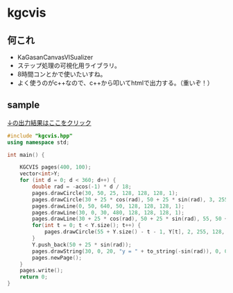 # kgcvis
## 何これ
- KaGasanCanvasVISualizer
- ステップ処理の可視化用ライブラリ。
- 8時間コンとかで使いたいすね。
- よく使うのがc++なので、c++から叩いてhtmlで出力する。（重いぞ！）
## sample
[↓の出力結果はここをクリック](https://kagasan.github.io/kgcvis/result.html)

```cpp
#include "kgcvis.hpp"
using namespace std;

int main() {

    KGCVIS pages(400, 100);
    vector<int>Y;
    for (int d = 0; d < 360; d++) {
        double rad = -acos(-1) * d / 18;
        pages.drawCircle(30, 50, 25, 128, 128, 128, 1);
        pages.drawCircle(30 + 25 * cos(rad), 50 + 25 * sin(rad), 3, 255, 0, 0, -1);
        pages.drawLine(0, 50, 640, 50, 128, 128, 128, 1);
        pages.drawLine(30, 0, 30, 480, 128, 128, 128, 1);
        pages.drawLine(30 + 25 * cos(rad), 50 + 25 * sin(rad), 55, 50 + 25 * sin(rad), 255, 128, 128, 1);
        for(int t = 0; t < Y.size(); t++) {
            pages.drawCircle(55 + Y.size() - t - 1, Y[t], 2, 255, 128, 128, -1);
        }
        Y.push_back(50 + 25 * sin(rad));
        pages.drawString(30, 0, 20, "y = " + to_string(-sin(rad)), 0, 0, 0);
        pages.newPage();
    }
    pages.write();
    return 0;
}
```
